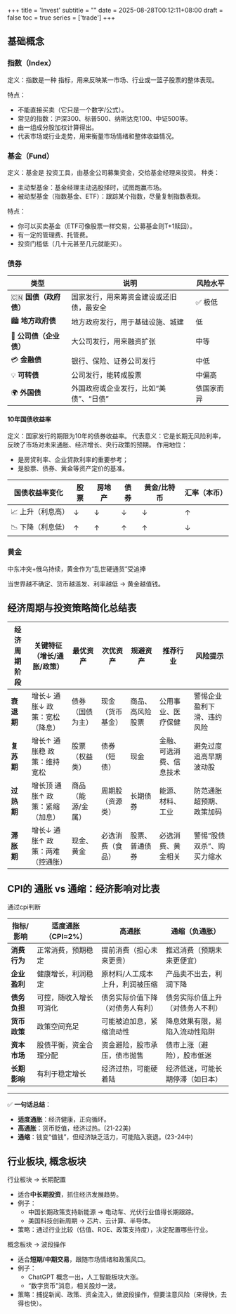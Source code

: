 +++
title = 'Invest'
subtitle = ""
date = 2025-08-28T00:12:11+08:00
draft = false
toc = true
series = ['trade']
+++

## 基础概念

### 指数（Index）

定义：指数是一种 指标，用来反映某一市场、行业或一篮子股票的整体表现。

特点：
- 不能直接买卖（它只是一个数字/公式）。
- 常见的指数：沪深300、标普500、纳斯达克100、中证500等。
- 由一组成分股加权计算得出。
- 代表市场或行业走势，用来衡量市场情绪和整体收益情况。

### 基金（Fund）

定义：基金是 投资工具，由基金公司募集资金，交给基金经理来投资。
种类：
- 主动型基金：基金经理主动选股择时，试图跑赢市场。
- 被动型基金（指数基金、ETF）：跟踪某个指数，尽量复制指数表现。

特点：
- 你可以买卖基金（ETF可像股票一样交易，公募基金则T+1赎回）。
- 有一定的管理费、托管费。
- 投资门槛低（几十元甚至几元就能买）。

### 债券

| 类型               | 说明                    | 风险水平  |
| ---------------- | --------------------- | ----- |
| 🇨🇳 **国债（政府债）** | 国家发行，用来筹资金建设或还旧债，最安全  | ✅ 极低  |
| 🏙️ **地方政府债**    | 地方政府发行，用于基础设施、城建      | 低     |
| 🏢 **公司债（企业债）**  | 大公司发行，用来融资扩张          | 中等    |
| 💳 **金融债**       | 银行、保险、证券公司发行          | 中低    |
| 💡 **可转债**       | 公司发行，能转成股票            | 中偏高   |
| 🌍 **外国债**       | 外国政府或企业发行，比如“美债”、“日债” | 依国家而异 |


#### 10年国债收益率

定义：国家发行的期限为10年的债券收益率。
代表意义：它是长期无风险利率，反映了市场对未来通胀、经济增长、央行政策的预期。
作用地位：
- 是房贷利率、企业贷款利率的重要参考；
- 是股票、债券、黄金等资产定价的基准。


| 国债收益率变化 | 股票 | 房地产 | 债券 | 黄金/比特币 | 汇率（本币） |
|----------------|--------|----------|--------|----------------|----------------|
| 📈 上升（利息高） | ↓ | ↓ | ↓ | ↓ | ↑ |
| 📉 下降（利息低） | ↑ | ↑ | ↑ | ↑ | ↓ |

### 黄金


中东冲突+俄乌持续，黄金作为“乱世硬通货”受追捧

当世界越不确定、货币越滥发、利率越低 → 黄金越值钱。



<!-- 
| 国债收益率变化 | 股票 (像树苗) | 房地产 (买房贷款) | 债券 (还钱的票) | 黄金/比特币 (宝物) | 汇率 (钱的人气) |
|----------------|----------------|--------------------|------------------|--------------------|----------------|
| 📈 上升（利息高） | 钱更想放国债，股票少人买，跌 | 贷款变贵，买房少，跌 | 新票利息更高，旧票变便宜 | 国债更香，宝物没人要，跌 | 外国人来投资，本币升值 |
| 📉 下降（利息低） | 钱不想放国债，买股票多，涨 | 贷款变便宜，买房多，涨 | 新票利息低，旧票更值钱 | 国债不香，宝物更受欢迎，涨 | 钱流出去，本币贬值 |
 -->


## 经济周期与投资策略简化总结表

| 经济周期阶段 | 关键特征（增长/通胀/政策）       | 最优资产          | 次优资产         | 规避资产         | 推荐行业                 | 风险提示                   |
| ------------ | -------------------------------- | ----------------- | ---------------- | ---------------- | ------------------------ | -------------------------- |
| **衰退期**   | 增长↓ 通胀↓ 政策：宽松（降息）   | 债券（国债为主）  | 现金（货币基金） | 商品、高风险股票 | 公用事业、医疗保健       | 警惕企业盈利下滑、违约风险 |
| **复苏期**   | 增长↑ 通胀稳 政策：维持宽松      | 股票（权益类）    | 债券（短债）     | 现金             | 金融、可选消费、信息技术 | 避免过度追高早期波动股     |
| **过热期**   | 增长顶 通胀↑ 政策：紧缩（加息）  | 商品（能源/金属） | 周期股（资源类） | 长期债券         | 能源、材料、工业         | 防范通胀超预期、政策加码   |
| **滞胀期**   | 增长↓ 通胀↑ 政策：两难（控通胀） | 现金、黄金        | 必选消费（食品） | 股票、普通债券   | 必选消费、黄金相关       | 警惕“股债双杀”、购买力缩水 |




## CPI的 通胀 vs 通缩：经济影响对比表

通过cpi判断

| 指标/影响    | 适度通胀（CPI≈2%）   | 高通胀              | 通缩（负通胀）          |
| -------- | ----------- | ---------------- | ---------------- |
| **消费行为** | 正常消费，预期稳定   | 提前消费（担心未来更贵）     | 推迟消费（预期未来更便宜）    |
| **企业盈利** | 健康增长，利润稳定   | 原材料/人工成本上升，利润被压缩 | 产品卖不出去，利润下降      |
| **债务负担** | 可控，随收入增长可消化 | 债务实际价值下降（对债务人有利） | 债务实际价值上升（对债务人不利） |
| **货币政策** | 政策空间充足      | 可能被迫加息，紧缩流动性     | 降息效果有限，易陷入流动性陷阱  |
| **资本市场** | 股债平衡，资金合理分配 | 资金避险，股市承压，债市抛售   | 债市上涨（避险），股市低迷    |
| **长期影响** | 有利于稳定增长     | 经济过热，可能硬着陆       | 经济低迷，可能长期停滞（如日本） |

---

✅ **一句话总结**：

* **适度通胀**：经济健康，正向循环。
* **高通胀**：货币贬值，经济过热。(21-22美)
* **通缩**：钱变“值钱”，但经济缺乏活力，可能陷入衰退。(23-24中)


## 行业板块, 概念板块

行业板块 → 长期配置

- 适合**中长期投资**，抓住经济发展趋势。
- 例子：
  - 中国长期政策支持新能源 → 电动车、光伏行业值得长期跟踪。
  - 美国科技创新周期 → 芯片、云计算、半导体。
- 策略：通过行业比较（估值、ROE、政策支持度），决定配置哪些行业。

概念板块 → 波段操作
- 适合**短期/中期交易**，跟随市场情绪和政策风口。
- 例子：
  - ChatGPT 概念一出，人工智能板块大涨。
  - “数字货币”消息，相关股炒一波。
- 策略：捕捉新闻、政策、资金流入，做波段操作，但要注意风险（来得快，去得也快）。

